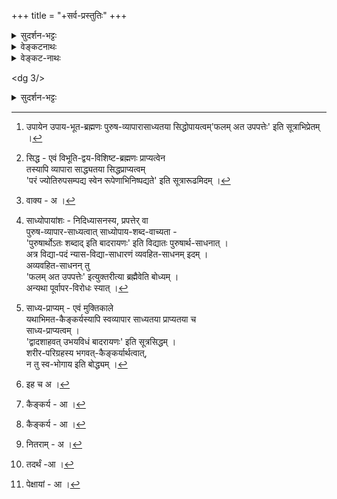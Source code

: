 +++
title = "+सर्व-प्रस्तुतिः"
+++

<details><summary>सुदर्शन-भट्टः</summary>

यतीन्द्र-कृतभाष्यार्था  
यद्-व्याख्यानेन दर्शिताः ।
वरं सुदर्शनार्यं तं  
वन्दे कूर-कुलाधिपम् ॥

श्रीसुदर्शन-भट्टार्य-प्रणीतं श्रीमच्-छ्रुत-प्रकाशिकाभिधानं शरणागति-गद्य-व्याख्यानम् ।
</details>

<details><summary>वेङ्कटनाथः</summary>

श्रीमान्वेङ्कटनाथार्यः  
कवितार्किककेसरी ।
वेदान्ताचार्यवर्यो मे  
**सन्निधत्तां** सदा हृदि ॥

श्रीवेदान्तदेशिकप्रणीतं पृथु-गद्याधिकार-नामकं  
शरणागतिगद्यस्य व्याख्या रहस्यरक्षा॥
</details>

<details><summary>वेङ्कट-नाथः</summary>

###### गुरुवन्दनं - प्रतिज्ञा च

प्रख्यात-श्रुत-विभवान् गुरून् अशेषान्  
**प्रश्रित्य प्रणयति** वेङ्कटेश-सूरिः ।  
लक्ष्मीश-प्रपदन-वैभव-प्रतिष्ठां  
रागान्ध्य-प्रशम-करीं रहस्य-रक्षाम् ॥ १ ॥

लक्ष्मी-पतेर् यति-पतेश् च दयैक-धाम्नो  
योऽसौ **पुरा समजनिष्ट** जगद्-धितार्थम् ।  
प्राच्यं **प्रकाशयतु** नः परमं **रहस्यं**  
**संवाद** एष शरणागति-मन्त्र-सारः ॥ २ ॥

###### अवतारिका

अत्र भगवान् भाष्यकारः  
सदाचार्य-सम्प्रदायागत-द्वय-वचनेन  
स्वयम् अनुष्ठितं न्यासाख्य-विद्या-विशेषं  
स्वानुबन्धि-सञ्जिजीवयिषया  
यथावत् प्रकाशयन्

> 'सीताम् उवाचातियशा  
राघवञ्च महाव्रतम्', (रा.अयो.३१-२)

> 'सीतासमक्षं काकुत्स्थम्   
इदं वचनम् अब्रवीत्' (रा.अर.१५-६)

इत्य्-आदि--प्रकारेण  
श्री-प्रपत्तिं,  
तद्-अनुग्रह-पूर्वकं स्वस्य भगवता सञ्जातं स्वयम्-प्रयोजन-संवाद-विशेषं  
निबध्नाति ।

प्रतिवचनांशस् तु शरणागति-वशीकृत-शरण्याभिप्राय-विशेषोन्नयनेन निबध्यत इत्येके ।

"इह सम्पत्स्यते" इत्यन्तं श्रीमच्-छब्दाभिप्रेत-प्रदर्शनम् ।

"अखिल" इत्य्-आदि-कम्  
"अशरण्यशरण्य!" इत्यन्तं  
नारायण-शब्दार्थ-विवरणम् ।

तन्मध्ये "श्रीमन्नारायण" इति द्विः पठनम्  
उपायोपेय-वाक्ययोः सिद्ध-रूप-प्रधानांश-व्यञ्जनम् ।

"अनन्यशरणोऽहम्" इत्य् उत्तम-पुरुषाभिप्रेताधिकारि-विशेषोक्तिः ।

"त्वत्-पादारविन्द-युगलम्" इत्य्-आदि-कम् अप्य्  
अर्थतस् स्वरूपतश्च  
मान्त्र-वर्णिक-पद-ज्ञापकम् ।

एवं प्रधानतमेन सिद्धोपायेन[^१_pg2] सिद्ध-प्राप्येण[^२_pg2] च सह  
महा-वाक्यार्थ[^1_pg2]-पर्यवसा-नभूमितया  
शाब्दप्राधान्यवान् साध्योपायांशो[^३_pg2] दर्शितः।

[^१_pg2]: उपायेन उपाय-भूत-ब्रह्मणः पुरुष-व्यापारासाध्यतया सिद्धोपायत्वम्'फलम् अत उपपत्तेः' इति सूत्राभिप्रेतम् ।


[^२_pg2]:

    सिद्ध - एवं विभूति-द्वय-विशिष्ट-ब्रह्मणः प्राप्यत्वेन  
    तस्यापि व्यापारा साद्ध्यतया सिद्धप्राप्यत्वम्  
    'परं ज्योतिरुपसम्पद्य स्वेन रूपेणाभिनिष्पद्यते' इति सूत्रारूढमिदम् ।


[^३_pg2]:

    साध्योपायांशः - निदिध्यासनस्य, प्रपत्तेर् वा  
    पुरुष-व्यापार-साध्यत्वात् साध्योपाय-शब्द-वाच्यता -  
    'पुरुषार्थोऽतः शब्दाद् इति बादरायणः' इति विद्यातः पुरुषार्थ-साधनात् ।  
    अत्र विद्या-पदं न्यास-विद्या-साधारणं व्यवहित-साधनम् इदम् ।  
    अव्यवहित-साधनन् तु  
    'फलम् अत उपपत्तेः' इत्युक्तरीत्या ब्रह्मैवेति बोध्यम् ।  
    अन्यथा पूर्वापर-विरोधः स्यात् ।


साध्य-प्राप्यम्[^४_pg2] अपि  
"पारमार्थिक" इत्य्-आदि-ना सङ्क्षिप्तम् इति ज्ञापयितुं  
मध्ये "द्वयम्" इति व्याख्येय-समाख्या-निर्देशः ।

[^४_pg2]:

    साध्य-प्राप्यम् - एवं मुक्तिकाले  
    यथाभिमत-कैङ्कर्यस्यापि स्वव्यापार साध्यतया प्राप्यतया च  
    साध्य-प्राप्यत्वम् ।  
    'द्वादशाहवत् उभयविधं बादरायणः' इति सूत्रसिद्धम् ।  
    शरीर-परिग्रहस्य भगवत्-कैङ्कर्यार्थत्वात्,  
    न तु स्व-भोगाय इति बोद्ध्यम् ।  


[^1_pg2]: वाक्य - अ ।


<dg 2/>

पितरम् इत्य्-आदि-भिः  
जितन्ता-विशेष-भगवद्-गीतादि-पठितैः उक्तसंवादकैर् उपबृंहण-ग्रन्थैः  
प्रस्तुतोपाय-विशेष-परिग्रहं  
शरण्य-स्वभावानुसन्धान-पूर्वकं प्राप्य-विरोधि-निवृत्ति-प्रार्थनांशं च  
प्रपञ्चयिष्यमाण-द्वयार्थतया सङ्ग्रहेण सङ्कलय्याह ।

"मनो-वाक्-कायैः" इत्य्-आदि-भिः,  
अर्थक्रमेण नमश्-शब्दार्थ-विवरण-पूर्वकं  
चतुर्थ्य्-अभिप्रेत-परम-पुरुषार्थ-प्रार्थना प्रकाश्यते ।

प्रतिवचन-वाक्यैस् तु,  
प्रकृताधिकारि-निर्भरत्वाय स्वीकृत-भरस्य शरण्यस्य  
स्वाभाविक-दयार्द्रम् उत्तर-खण्डोक्त-परम-फलाङ्कुर-कल्पम् अभिप्रायं व्यवृणुत ।

अतः कृत्स्नम् इदं गद्यं द्वय-विवरणम् इति साधीयान् सम्प्रदायः ।

###### पूर्वोत्तर-कृत्यादिकम्

इह[^1_pg3] भगवत्-प्रपदने समुद्यतस्य  
सम्यग्-ज्ञान-सम्पादन--पुरुष-कार--पुरस्कारादिकं पूर्व-कृत्यम् ।  
साङ्ग-स्व-रक्षा-भर-समर्पणं तत्-काल-कृत्यम्,  
स्व-निष्ठानुसन्धान-पूर्वकं स्वाधिकारोचित-[^2_pg3]कैङ्कर्यादिकम् उत्तर-कृत्यम् ।


[^1_pg3]: इह च अ ।


[^2_pg3]: कैङ्कर्य - आ ।

शरण्यस्य तु  
पूर्व-कृत्यम् पुरुष-कार-प्ररोचनादिकम्;  
तत्-काल-कृत्यं समर्पित-सर्व-भर-स्वीकरणम्;  
उत्तरकृत्यन् तु स्वयम्-प्रयोजन-भक्त्य्-आदि--प्रदानान्तिम-दशा-प्रबोधन-प्रभृति--  
परिपूर्ण-[^3_pg3]कैङ्कर्य-रूप-मुक्ति-प्रदान-पर्यन्तम् ।  
एतद् अखिलम् इह शब्दतो ऽर्थतश् च यथा-स्थानम् अनुसन्धेयम् ।


[^3_pg3]: कैङ्कर्य - आ ।

किञ्च -

> 'सम्बोधनैः परं तत्त्वं  
न्यासोक्त्या परमं हितम् ।  
प्रार्थनाभिश् च परमः  
पुम्-अर्थ इह दर्शितः ' ॥



###### लक्ष्मी-प्रपदनस्य स्थिरी-करणम्
नन्व्

> एवं सकल-फल-प्रदो भगवान् एव  
तत्-प्रपत्ति-सिद्ध्य्-अर्थम् अप्य् आश्रीयताम्,  
किम् इह लक्ष्मी-प्रपदनेन?

मैवम्;  
यदि भगवत्-प्रपदनम् इदानीं शक्यम् इति निश्चिनुयात्,  
तदा मोक्षार्थम् एव तद्-उपाददीत।   
न पुनस् तद्-अर्थं तत्-प्रयुञ्जीत,   
अ-निश्चिते तु शक्यत्वे नतराम्[^4_pg3]।

ननु च

> विदितश् चेत् प्रपत्ति-शास्त्रार्थः  
स च सुकरः;  
तदा स्वयम् एव मोक्षार्थम् अनुष्ठीयताम् ?

मैवम्; दुष्कर-कर्माद्य्-अङ्ग-विरहात्  
सौकर्येऽपि,  
महा-विश्वासाद्य्-अङ्गक-प्रपत्ति-स्वरूपे,

> 'श्रूयते किल गोविन्दे' (वि.ध. २-२५)  
'सत्यं शतेन विघ्नानाम्' , (वि.ध. ७०-८४)

इत्य्-आदि--न्यायेन सम्भवत्-प्रतिबन्धे मात्रया दौष्कर्यात् ।

उक्तञ्च

> 'उपायस् सुकरस् सोऽयं  
दुष्करश्च मतो मम' (ल.तं. १७-१०४)

इति ।

अतः 'स्थिते मनसि' (व.च. श्लो) इत्य्-आदि--प्रक्रियया  
विषयतस् स्वरूपतश् च  
विशिष्टाकार-प्रपत्त्य्-अनुष्ठाने  
प्राप्याऽभिलाष-प्रापकाध्यवसाय--प्रापकान्तराऽनन्वयानुवृत्त्य्-अनुगुण-मनस्-समाधानाद्य्-अर्थम्  
इह तत्-प्रार्थनं युक्तम् ।

[^4_pg3]: नितराम् - अ ।

एवम् अपि

> सुकृत-विशेषैर् एव  
लक्ष्मी-प्रपत्तिवत्,  
भगवत्-प्रपत्तिर् अप्य् अस्तु;

मैवम्, तद्-अर्थ एव ह्य् अयं सुकृत-विशेषः ।  
न चात्रापि पूर्ववद् अशक्यत्व-चोदना;  
स्वतन्त्र-बुद्ध्यैव पूर्वं तावन्-मात्र-शक्ति-प्रदानात्,  
तद्-अभिप्रायेण ह्य् उक्तम् भगवता शौनकेन -

> 'वाचः परं प्रार्थयिता प्रपद्येन् नियतश् श्रियम्' (शौ. सं.)

इति । श्रीसात्वते च

> 'याम् आलम्ब्य सुखेनेमं  
दुस्तरं हि गुणोदधिम् ।  
निस्तरन्त्य् अचिरेणैव  
व्यक्त-ध्यान-परायणाः' ॥  
(सा. सं. १२-८४)

इति ।  
सा चैवं स्वयम् आह

> 'प्रायश्चित्त-प्रसङ्गे तु  
सर्व-पाप-समुद्भवे ।  
माम् एकां देव-देवस्य  
महिषीं शरणं श्रयेत्' ॥  
(ल.तं. १७-१०२)

इति ।

न चैवम्,
तद्-अर्थम् अपि[^1_pg4] प्रपत्त्य्-अन्तरापेक्षया[^2_pg4] अनवस्थादि-प्रसङ्गः -  
स्व-तन्त्र-सङ्कल्पेन व्यवस्थितत्वात् सामग्री-विशेषाणाम् ।  
सामग्री-प्रवाहानवस्था तु  
सर्वस्मिन्न् अपि कार्ये  
सर्वैस् सिद्धान्तिभिस् स्वीकर्तव्या; स्वीकृता चेति नासौ दोषः ।

अतो ऽपवर्गार्थ-भगवत्-प्रपत्ति-सिद्धये

> 'यज्ञविद्या महाविद्या  
गुह्यविद्या च शोभने ।  
आत्मविद्या च देवि !  
त्वं विमुक्ति-फलदायिनी' ॥  
(वि.पु. १९-१२०)

> 'विद्या-सहायवन्तं माम्  
आदि-त्यस्थं सनातनम्',  
(म.भा. शां. ३४७-६९)

इत्य्-आदि-भिः सर्व-विद्या-प्रवर्तकतया  
तत्-तद्-विद्यात्वेन निर्दिष्टां  
सम्यग्-ज्ञान-व्यवसायोपायादि-प्रदाने विशेषाधिकारवतीम्  
अनुग्रहैक-स्वभावां श्रियम् आदौ प्रपद्यते -  
भगवत् इति ।

अत्र 'अशरण्यशरण्याम्' इति वक्ष्यमाणस्योपयुक्ताः विशेषाः नवभिः पदैः ख्याप्यन्ते ।

[^1_pg4]: तदर्थं -आ ।


[^2_pg4]: पेक्षायां - आ ।

</details>

<dg 3/>

<details><summary>सुदर्शन-भट्टः</summary>


वरदं द्विरदाद्रीशं  
श्रीनिधिं करुणानिधिम् ।  
शरण्यं **शरणं यामि**  
प्रणतार्तिहरं हरिम् ॥

उपायोपेय-परं द्वयं विशदी-क्रियते ।  
तत्र प्रतापोष्म-ल--पितृत्व--दुर्-आसद--भगवत्--संश्रयण-सिद्धये,  
पुरुष-कार-भूत-वात्सल्य-निर्भर-लक्ष्मी-समाश्रयणं  
श्रीमच्-छब्द-विवरण-मुखेनाऽभिधीयते ।

यद्वा श्रियं प्रपद्य  
तत्-सन्निधौ मूल-मन्त्रेण स्वरूपानुरूप-पुरुषार्थ-प्रार्थनं  
तद्-उपाय-प्रार्थना-पर्यन्तं कृत्वा,  
तद्-अनुज्ञया  
"द्वयम् अनुसन्धीयत" इति पूर्वाचार्यानुसन्धानम् अनुस्मरन्  
प्रथमं श्रियं प्रपद्यते भगवत् इति ।
</details>
